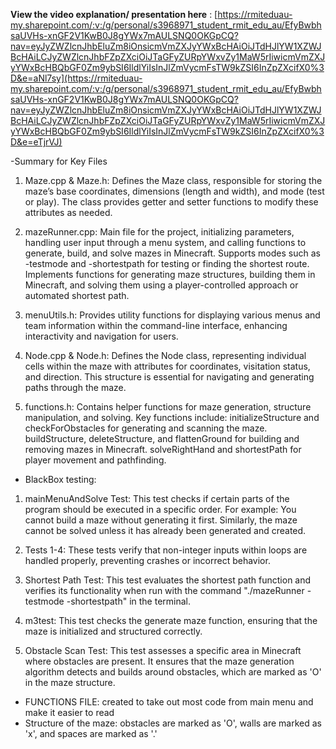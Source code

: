 **View the video explanation/ presentation here** : 
[https://rmiteduau-my.sharepoint.com/:v:/g/personal/s3968971_student_rmit_edu_au/EfyBwbhsaUVHs-xnGF2V1KwB0J8gYWx7mAULSNQ0OKGpCQ?nav=eyJyZWZlcnJhbEluZm8iOnsicmVmZXJyYWxBcHAiOiJTdHJlYW1XZWJBcHAiLCJyZWZlcnJhbFZpZXciOiJTaGFyZURpYWxvZy1MaW5rIiwicmVmZXJyYWxBcHBQbGF0Zm9ybSI6IldlYiIsInJlZmVycmFsTW9kZSI6InZpZXcifX0%3D&e=aNl7sy](https://rmiteduau-my.sharepoint.com/:v:/g/personal/s3968971_student_rmit_edu_au/EfyBwbhsaUVHs-xnGF2V1KwB0J8gYWx7mAULSNQ0OKGpCQ?nav=eyJyZWZlcnJhbEluZm8iOnsicmVmZXJyYWxBcHAiOiJTdHJlYW1XZWJBcHAiLCJyZWZlcnJhbFZpZXciOiJTaGFyZURpYWxvZy1MaW5rIiwicmVmZXJyYWxBcHBQbGF0Zm9ybSI6IldlYiIsInJlZmVycmFsTW9kZSI6InZpZXcifX0%3D&e=eTjrVJ)

-Summary for Key Files
1. Maze.cpp & Maze.h:
Defines the Maze class, responsible for storing the maze’s base coordinates, dimensions (length and width), and mode (test or play). The class provides getter and setter functions to modify these attributes as needed.

2. mazeRunner.cpp:
Main file for the project, initializing parameters, handling user input through a menu system, and calling functions to generate, build, and solve mazes in Minecraft.
Supports modes such as -testmode and -shortestpath for testing or finding the shortest route.
Implements functions for generating maze structures, building them in Minecraft, and solving them using a player-controlled approach or automated shortest path.

3. menuUtils.h:
Provides utility functions for displaying various menus and team information within the command-line interface, enhancing interactivity and navigation for users.

4. Node.cpp & Node.h:
Defines the Node class, representing individual cells within the maze with attributes for coordinates, visitation status, and direction. This structure is essential for navigating and generating paths through the maze.

5. functions.h:
Contains helper functions for maze generation, structure manipulation, and solving. Key functions include:
initializeStructure and checkForObstacles for generating and scanning the maze.
buildStructure, deleteStructure, and flattenGround for building and removing mazes in Minecraft.
solveRightHand and shortestPath for player movement and pathfinding.

- BlackBox testing: 
1. mainMenuAndSolve Test:
This test checks if certain parts of the program should be executed in a specific order. For example:
You cannot build a maze without generating it first.
Similarly, the maze cannot be solved unless it has already been generated and created.

2. Tests 1-4:
These tests verify that non-integer inputs within loops are handled properly, preventing crashes or incorrect behavior.

3. Shortest Path Test:
This test evaluates the shortest path function and verifies its functionality when run with the command "./mazeRunner -testmode -shortestpath" in the terminal.

4. m3test:
This test checks the generate maze function, ensuring that the maze is initialized and structured correctly.

5. Obstacle Scan Test:
This test assesses a specific area in Minecraft where obstacles are present.
It ensures that the maze generation algorithm detects and builds around obstacles, which are marked as 'O' in the maze structure.

- FUNCTIONS FILE: created to take out most code from main menu and make it easier to read
- Structure of the maze: obstacles are marked as 'O', walls are marked as 'x', and spaces are marked as '.'
